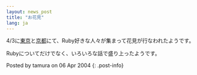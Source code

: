 ```yaml
---
layout: news_post
title: "お花見"
lang: ja
---
```


4/3に[東京][1]と[京都][2]にて、Ruby好きな人々が集まって花見が行なわれたようです。

Rubyについてだけでなく、いろいろな話で盛り上ったようです。

Posted by tamura on 06 Apr 2004
{: .post-info}



[1]: http://pub.cozmixng.org/~the-rwiki/rw-cgi.rb?cmd=view;name=%A4%AA%B2%D6%B8%AB%A1%F7%B0%E6%A4%CE%C6%AC%B8%F8%B1%E0%28%C5%EC%B5%FE%29 
[2]: http://pub.cozmixng.org/~the-rwiki/rw-cgi.rb?cmd=view;name=%A4%E9%A4%B0%A4%E4%A4%CD%A4%F3 
